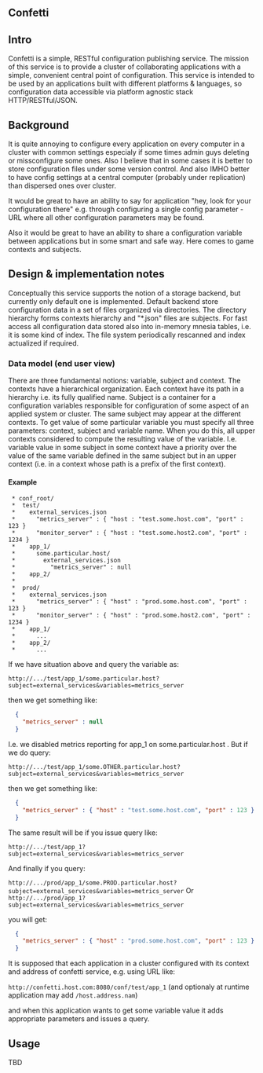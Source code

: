 Confetti
----------------------------------------------------------------------------------

## Intro ##

Confetti is a simple, RESTful configuration publishing service. The mission of 
this service is to provide a cluster of collaborating applications with 
a simple, convenient central point of configuration. This service is intended 
to be used by an applications built with different platforms & languages, so 
configuration data accessible via platform agnostic stack HTTP/RESTful/JSON.

## Background ##

It is quite annoying to configure every application on every computer in a cluster 
with common settings especialy if some times admin guys deleting or missconfigure 
some ones. Also I believe that in some cases it is better to store configuration 
files under some version control. And also IMHO better to have config settings at 
a central computer (probably under replication) than dispersed ones over cluster.

It would be great to have an ability to say for application "hey, look for your 
configuration there" e.g. through configuring a single config parameter - URL 
where all other configuration parameters may be found.

Also it would be great to have an ability to share a configuration variable between 
applications but in some smart and safe way. Here comes to game contexts and subjects.

## Design & implementation notes ##

Conceptually this service supports the notion of a storage backend, but currently 
only default one is implemented. Default backend store configuration data in a set 
of files organized via directories. The directory hierarchy forms contexts hierarchy 
and "*.json" files are subjects. For fast access all configuration data stored also 
into in-memory mnesia tables, i.e. it is some kind of index. The file system 
periodically rescanned and index actualized if required.

### Data model (end user view) ###

There are three fundamental notions: variable, subject and context. The contexts have 
a hierarchical organization. Each context have its path in a hierarchy i.e. its fully 
qualified name. Subject is a container for a configuration variables responsible for 
configuration of some aspect of an applied system or cluster. The same subject may 
appear at the different contexts. To get value of some particular variable you must 
specify all three parameters: context, subject and variable name. When you do this, 
all upper contexts considered to compute the resulting value of the variable. 
I.e. variable value in some subject in some context have a priority over the value 
of the same variable defined in the same subject but in an upper context (i.e. in a 
context whose path is a prefix of the first context).

#### Example ####
```
 * conf_root/
 *  test/
 *    external_services.json
 *      "metrics_server" : { "host : "test.some.host.com", "port" : 123 }
 *      "monitor_server" : { "host : "test.some.host2.com", "port" : 1234 }
 *    app_1/
 *      some.particular.host/
 *        external_services.json
 *          "metrics_server" : null
 *    app_2/
 *    
 *  prod/
 *    external_services.json
 *      "metrics_server" : { "host" : "prod.some.host.com", "port" : 123 }
 *      "monitor_server" : { "host" : "prod.some.host2.com", "port" : 1234 }
 *    app_1/
 *      ...
 *    app_2/
 *      ...
```

If we have situation above and query the variable as:

  ``http://.../test/app_1/some.particular.host?subject=external_services&variables=metrics_server``
  
then we get something like:
```json
  {
    "metrics_server" : null
  }
```
  
I.e. we disabled metrics reporting for app_1 on some.particular.host . But if we do query:

  ``http://.../test/app_1/some.OTHER.particular.host?subject=external_services&variables=metrics_server``

then we get something like:
```json
  {
    "metrics_server" : { "host" : "test.some.host.com", "port" : 123 }
  }
```
The same result will be if you issue query like:

``http://.../test/app_1?subject=external_services&variables=metrics_server``

And finally if you query:

``http://.../prod/app_1/some.PROD.particular.host?subject=external_services&variables=metrics_server``
Or
``http://.../prod/app_1?subject=external_services&variables=metrics_server``

you will get:

```json
  {
    "metrics_server" : { "host" : "prod.some.host.com", "port" : 123 }
  }
```

It is supposed that each application in a cluster configured with its context and address of 
confetti service, e.g. using URL like:

``http://confetti.host.com:8080/conf/test/app_1`` (and optionaly at runtime application may add ``/host.address.nam``)

and when this application wants to get some variable value it adds appropriate parameters
and issues a query.

## Usage ##

TBD
